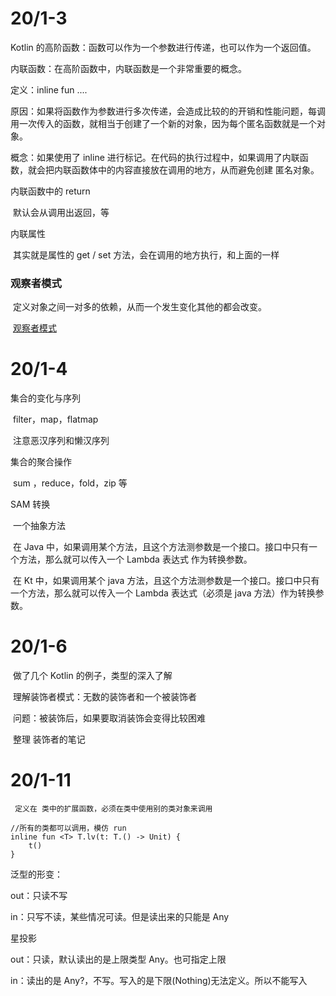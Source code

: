 # 20/1-3

Kotlin 的高阶函数：函数可以作为一个参数进行传递，也可以作为一个返回值。

内联函数：在高阶函数中，内联函数是一个非常重要的概念。

定义：inline fun ....

原因：如果将函数作为参数进行多次传递，会造成比较的的开销和性能问题，每调用一次传入的函数，就相当于创建了一个新的对象，因为每个匿名函数就是一个对象。

概念：如果使用了 inline 进行标记。在代码的执行过程中，如果调用了内联函数，就会把内联函数体中的内容直接放在调用的地方，从而避免创建 匿名对象。

内联函数中的 return

​	默认会从调用出返回，等

内联属性

​	其实就是属性的 get / set 方法，会在调用的地方执行，和上面的一样

### 观察者模式

​	定义对象之间一对多的依赖，从而一个发生变化其他的都会改变。

​	[观察者模式](https://blog.csdn.net/baidu_40389775/article/details/103827548)

# 20/1-4

集合的变化与序列

​	filter，map，flatmap

​	注意恶汉序列和懒汉序列

集合的聚合操作

​	sum ，reduce，fold，zip 等

SAM 转换

​	一个抽象方法

​	在 Java 中，如果调用某个方法，且这个方法测参数是一个接口。接口中只有一个方法，那么就可以传入一个 Lambda 表达式 作为转换参数。

​	在 Kt 中，如果调用某个 java 方法，且这个方法测参数是一个接口。接口中只有一个方法，那么就可以传入一个 Lambda 表达式（必须是 java 方法）作为转换参数。

# 20/1-6

​	做了几个 Kotlin 的例子，类型的深入了解

​	理解装饰者模式：无数的装饰者和一个被装饰者

​	问题：被装饰后，如果要取消装饰会变得比较困难

​	整理 装饰者的笔记

# 20/1-11

	 定义在 类中的扩展函数，必须在类中使用别的类对象来调用

```
//所有的类都可以调用，模仿 run
inline fun <T> T.lv(t: T.() -> Unit) {
    t()
}
```

泛型的形变：

out：只读不写

in：只写不读，某些情况可读。但是读出来的只能是 Any

星投影

out：只读，默认读出的是上限类型 Any。也可指定上限

in：读出的是 Any?，不写。写入的是下限(Nothing)无法定义。所以不能写入

